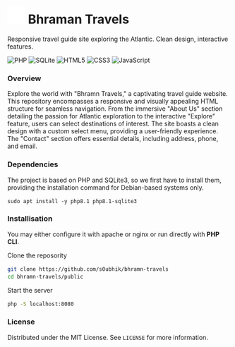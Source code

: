 # <img src="public/assets/icons/logo.png" width="40px"> Bhraman Travels
Responsive travel guide site exploring the Atlantic. Clean design, interactive features.

![PHP](https://img.shields.io/badge/php-%23777BB4.svg?style=for-the-badge&logo=php&logoColor=white)
![SQLite](https://img.shields.io/badge/sqlite-%2307405e.svg?style=for-the-badge&logo=sqlite&logoColor=white)
![HTML5](https://img.shields.io/badge/html5-%23E34F26.svg?style=for-the-badge&logo=html5&logoColor=white)
![CSS3](https://img.shields.io/badge/css3-%231572B6.svg?style=for-the-badge&logo=css3&logoColor=white)
![JavaScript](https://img.shields.io/badge/javascript-%23323330.svg?style=for-the-badge&logo=javascript&logoColor=%23F7DF1E)

### Overview
Explore the world with "Bhramn Travels," a captivating travel guide website. This repository encompasses a responsive and visually appealing HTML structure for seamless navigation. From the immersive "About Us" section detailing the passion for Atlantic exploration to the interactive "Explore" feature, users can select destinations of interest. The site boasts a clean design with a custom select menu, providing a user-friendly experience. The "Contact" section offers essential details, including address, phone, and email.

### Dependencies
The project is based on PHP and SQLite3, so we first have to install them, providing the installation command for Debian-based systems only.
```
sudo apt install -y php8.1 php8.1-sqlite3
```

### Installisation
You may either configure it with apache or nginx or run directly with **PHP CLI**.

Clone the reposority
```bash
git clone https://github.com/s0ubhik/bhramn-travels
cd bhramn-travels/public
```

Start the server
```bash
php -S localhost:8080
```
### License
Distributed under the MIT License. See `LICENSE` for more information.

